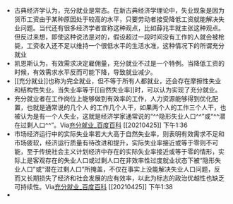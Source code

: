 - 古典经济学认为，充分就业是常态。在新古典经济学理论中，失业现象是因为货币工资由于某种原因处于较高的水平，只要劳动者接受降低工资就能解决失业问题。当代还有很多经济学者宣称这种观点，比如薛兆丰就主张这种观点。但反过来想，即使这种说法是对的，假设超过一段时间没有工作的人就会被枪毙，工资收入还不足以维持一个很低水平的生活水准，这种情况下的所谓充分就业
- 凯恩斯认为，有效需求决定雇佣量，充分就业不过是一个特例。当降低工资的时候，有效需求水平反而可能下降，导致就业减少。
- [[充分就业]]也称为完全就业，但不等于所有人都就业，还会存在摩擦性失业和结构性失业。当失业率等于[[自然失业率]]时，可以认为实现了充分就业。
- 充分就业者在工作岗位上能够做到有效率的工作，人力资源能够得到优化配置，也就是通常说的几个人 的工作几个人干，如果两个人的工作三个人干，也被认为是有一个人失业，这就是经济学家通常说的“^^隐形失业人口^^”或“^^潜在过剩人口^^”。Via[充分就业_百度百科](https://baike.baidu.com/item/%E5%85%85%E5%88%86%E5%B0%B1%E4%B8%9A) [[20210425]] 下午1:36
- 市场经济运行中的实际失业率若大大高于自然失业率，则表明有效需求不足和市场疲软，经济运行质量有待改进和提升，实际失业率接近或等于零则不可能，至于传统社会主义计划经济中存在的实际失业率接近或等于零的情形，实际上是客观存在的失业人口或过剩人口在非效率性过度就业状态下被“隐形失业人口”或“潜在过剩人口”所掩盖，不仅在事实上没能解决失业人口问题，反而又长期损失了经济和社会发展的应有效率，以此为标志的政治优越性也缺乏可持续性。Via[充分就业_百度百科](https://baike.baidu.com/item/%E5%85%85%E5%88%86%E5%B0%B1%E4%B8%9A) [[20210425]] 下午1:38
- 
